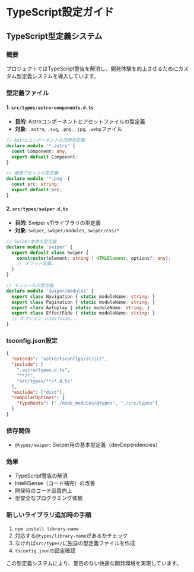 # TypeScript設定ガイド

## TypeScript型定義システム

### 概要

プロジェクトではTypeScript警告を解消し、開発体験を向上させるためにカスタム型定義システムを導入しています。

### 型定義ファイル

#### 1. `src/types/astro-components.d.ts`
- **目的**: Astroコンポーネントとアセットファイルの型定義
- **対象**: `.astro`, `.svg`, `.png`, `.jpg`, `.webp`ファイル

```typescript
// Astroコンポーネントの汎用型定義
declare module '*.astro' {
  const Component: any;
  export default Component;
}

// 画像アセットの型定義
declare module '*.png' {
  const src: string;
  export default src;
}
```

#### 2. `src/types/swiper.d.ts`
- **目的**: Swiper v11ライブラリの型定義
- **対象**: `swiper`, `swiper/modules`, `swiper/css/*`

```typescript
// Swiper本体の型定義
declare module 'swiper' {
  export default class Swiper {
    constructor(element: string | HTMLElement, options?: any);
    // メソッド定義...
  }
}

// モジュールの型定義
declare module 'swiper/modules' {
  export class Navigation { static moduleName: string; }
  export class Pagination { static moduleName: string; }
  export class Autoplay { static moduleName: string; }
  export class EffectFade { static moduleName: string; }
  // オプション interfaces...
}
```

### tsconfig.json設定

```json
{
  "extends": "astro/tsconfigs/strict",
  "include": [
    ".astro/types.d.ts", 
    "**/*", 
    "src/types/**/*.d.ts"
  ],
  "exclude": ["dist"],
  "compilerOptions": {
    "typeRoots": ["./node_modules/@types", "./src/types"]
  }
}
```

### 依存関係

- `@types/swiper`: Swiper用の基本型定義（devDependencies）

### 効果

- TypeScript警告の解消
- IntelliSense（コード補完）の改善
- 開発時のコード品質向上
- 型安全なプログラミング体験

### 新しいライブラリ追加時の手順

1. `npm install library-name`
2. 対応する`@types/library-name`があるかチェック
3. なければ`src/types/`に独自の型定義ファイルを作成
4. `tsconfig.json`の設定確認

この型定義システムにより、警告のない快適な開発環境を実現しています。